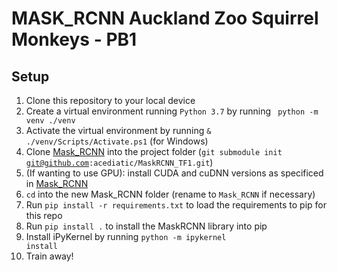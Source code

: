 # MASK_RCNN Auckland Zoo Squirrel Monkeys - PB1

## Setup

1. Clone this repository to your local device
2. Create a virtual environment running <code>Python 3.7</code> by running <code> python -m venv ./venv</code>
3. Activate the virtual environment by running <code>& ./venv/Scripts/Activate.ps1</code> (for Windows)
4. Clone [Mask_RCNN](https://github.com/acediatic/MaskRCNN_TF1) into the project folder (<code>git submodule init git@github.com:acediatic/MaskRCNN_TF1.git</code>)
5. (If wanting to use GPU): install CUDA and cuDNN versions as specificed in [Mask_RCNN](https://github.com/acediatic/MaskRCNN_TF1)
6. <code>cd</code> into the new Mask_RCNN folder (rename to <code>Mask_RCNN</code> if necessary) 
7. Run <code>pip install -r requirements.txt</code> to load the requirements to pip for this repo
8. Run <code>pip install .</code> to install the MaskRCNN library into pip
9. Install iPyKernel by running <code>python -m ipykernel install</code>
10. Train away!
